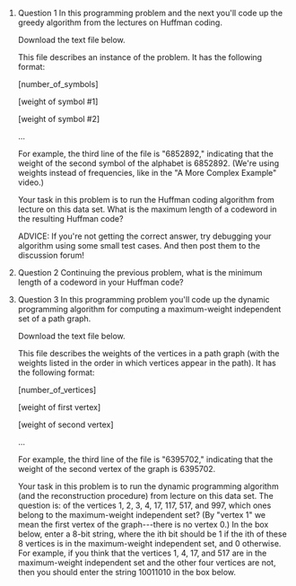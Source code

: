 1. Question 1
    In this programming problem and the next you'll code up the greedy algorithm from the lectures on Huffman coding.

    Download the text file below.

    This file describes an instance of the problem. It has the following format:

    [number_of_symbols]

    [weight of symbol #1]

    [weight of symbol #2]

    ...

    For example, the third line of the file is "6852892," indicating that the weight of the second symbol of the alphabet is 6852892.  (We're using weights instead of frequencies, like in the "A More Complex Example" video.)

    Your task in this problem is to run the Huffman coding algorithm from lecture on this data set. What is the maximum length of a codeword in the resulting Huffman code?

    ADVICE: If you're not getting the correct answer, try debugging your algorithm using some small test cases. And then post them to the discussion forum!

2. Question 2
    Continuing the previous problem, what is the minimum length of a codeword in your Huffman code?

3. Question 3
    In this programming problem you'll code up the dynamic programming algorithm for computing a maximum-weight independent set of a path graph.

    Download the text file below.

    This file describes the weights of the vertices in a path graph (with the weights listed in the order in which vertices appear in the path). It has the following format:

    [number_of_vertices]

    [weight of first vertex]

    [weight of second vertex]

    ...

    For example, the third line of the file is "6395702," indicating that the weight of the second vertex of the graph is 6395702.

    Your task in this problem is to run the dynamic programming algorithm (and the reconstruction procedure) from lecture on this data set.  The question is: of the vertices 1, 2, 3, 4, 17, 117, 517, and 997, which ones belong to the maximum-weight independent set?  (By "vertex 1" we mean the first vertex of the graph---there is no vertex 0.)   In the box below, enter a 8-bit string, where the ith bit should be 1 if the ith of these 8 vertices is in the maximum-weight independent set, and 0 otherwise. For example, if you think that the vertices 1, 4, 17, and 517 are in the maximum-weight independent set and the other four vertices are not, then you should enter the string 10011010 in the box below.
